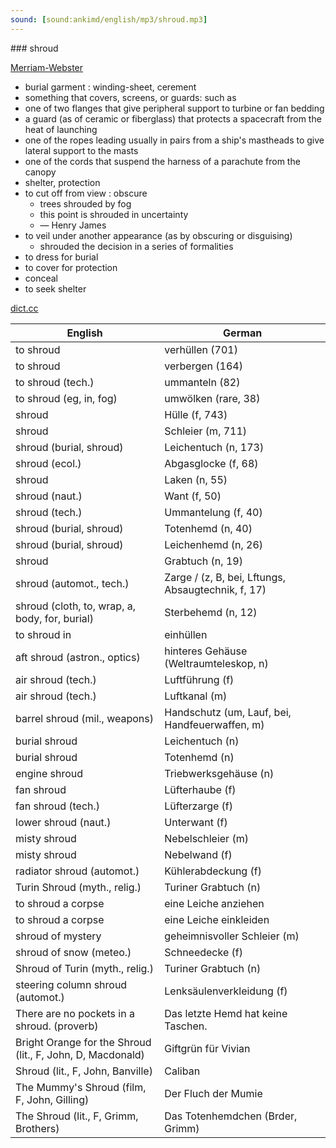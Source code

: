 ```yaml
---
sound: [sound:ankimd/english/mp3/shroud.mp3]
---
```


\### shroud

[Merriam-Webster](https://www.merriam-webster.com/dictionary/shroud)

- burial garment : winding-sheet, cerement
- something that covers, screens, or guards: such as
- one of two flanges that give peripheral support to turbine or fan bedding
- a guard (as of ceramic or fiberglass) that protects a spacecraft from the heat of launching
- one of the ropes leading usually in pairs from a ship's mastheads to give lateral support to the masts
- one of the cords that suspend the harness of a parachute from the canopy
- shelter, protection
- to cut off from view : obscure
    - trees shrouded by fog
    - this point is shrouded in uncertainty
    - — Henry James
- to veil under another appearance (as by obscuring or disguising)
    - shrouded the decision in a series of formalities
- to dress for burial
- to cover for protection
- conceal
- to seek shelter

[dict.cc](https://www.dict.cc/shroud)

| English        | German       |
| -------------- | ------------ |
| to shroud | verhüllen (701) |
| to shroud | verbergen (164) |
| to shroud (tech.) | ummanteln (82) |
| to shroud (eg, in, fog) | umwölken (rare, 38) |
| shroud | Hülle (f, 743) |
| shroud | Schleier (m, 711) |
| shroud (burial, shroud) | Leichentuch (n, 173) |
| shroud (ecol.) | Abgasglocke (f, 68) |
| shroud | Laken (n, 55) |
| shroud (naut.) | Want (f, 50) |
| shroud (tech.) | Ummantelung (f, 40) |
| shroud (burial, shroud) | Totenhemd (n, 40) |
| shroud (burial, shroud) | Leichenhemd (n, 26) |
| shroud | Grabtuch (n, 19) |
| shroud (automot., tech.) | Zarge / (z, B, bei, Lftungs, Absaugtechnik, f, 17) |
| shroud (cloth, to, wrap, a, body, for, burial) | Sterbehemd (n, 12) |
| to shroud in | einhüllen |
| aft shroud (astron., optics) | hinteres Gehäuse (Weltraumteleskop, n) |
| air shroud (tech.) | Luftführung (f) |
| air shroud (tech.) | Luftkanal (m) |
| barrel shroud (mil., weapons) | Handschutz (um, Lauf, bei, Handfeuerwaffen, m) |
| burial shroud | Leichentuch (n) |
| burial shroud | Totenhemd (n) |
| engine shroud | Triebwerksgehäuse (n) |
| fan shroud | Lüfterhaube (f) |
| fan shroud (tech.) | Lüfterzarge (f) |
| lower shroud (naut.) | Unterwant (f) |
| misty shroud | Nebelschleier (m) |
| misty shroud | Nebelwand (f) |
| radiator shroud (automot.) | Kühlerabdeckung (f) |
| Turin Shroud (myth., relig.) | Turiner Grabtuch (n) |
| to shroud a corpse | eine Leiche anziehen |
| to shroud a corpse | eine Leiche einkleiden |
| shroud of mystery | geheimnisvoller Schleier (m) |
| shroud of snow (meteo.) | Schneedecke (f) |
| Shroud of Turin (myth., relig.) | Turiner Grabtuch (n) |
| steering column shroud (automot.) | Lenksäulenverkleidung (f) |
| There are no pockets in a shroud. (proverb) | Das letzte Hemd hat keine Taschen. |
| Bright Orange for the Shroud (lit., F, John, D, Macdonald) | Giftgrün für Vivian |
| Shroud (lit., F, John, Banville) | Caliban |
| The Mummy's Shroud (film, F, John, Gilling) | Der Fluch der Mumie |
| The Shroud (lit., F, Grimm, Brothers) | Das Totenhemdchen (Brder, Grimm) |
